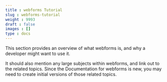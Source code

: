 ```yaml
---
title : webforms Tutorial
slug : webforms-tutorial
weight : 9993
draft : false
images : []
type : docs
---
```


This section provides an overview of what webforms is, and why a developer might want to use it.

It should also mention any large subjects within webforms, and link out to the related topics.  Since the Documentation for webforms is new, you may need to create initial versions of those related topics.

